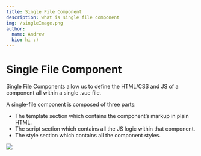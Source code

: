 ```yaml
---
title: Single File Component
description: what is single file component
img: /singleImage.png
author:
  name: Andrew
  bio: hi :)
---
```

# Single File Component

Single File Components allow us to define the HTML/CSS and JS of a component all within a single .vue file.

A single-file component is composed of three parts:

* The template section which contains the component’s markup in plain HTML.
* The script section which contains all the JS logic within that component.
* The style section which contains all the component styles.

![](../../../Downloads/hello-main%204/Andrew/MD%20files/singleFileComponent/singleFileComponent.png)

